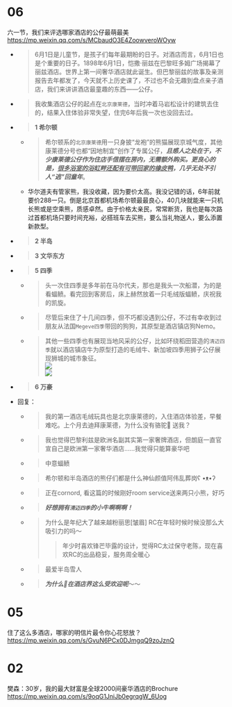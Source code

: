 
# 06

六一节，我们来评选哪家酒店的公仔最萌最美 https://mp.weixin.qq.com/s/MCbaudO3E4ZoowveroWOyw
- > 6月1日是儿童节，是孩子们每年最期盼的日子。对酒店而言，6月1日也是个重要的日子。1898年6月1日，恺撒·丽兹在巴黎旺多姆广场揭幕了丽兹酒店。世界上第一间奢华酒店就此诞生。但巴黎丽兹的故事及亲测报告去年都发了，今天就不上历史课了，不过也不会无趣到盘点亲子酒店，我们来讲讲酒店最童趣的东西——公仔。
- > 我收集酒店公仔的起点在`北京康莱德`，当时冲着马岩松设计的建筑去住的，结果入住体验非常失望，住完6年后我一次也没回去过。
- > **1 希尔顿**
  * > 希尔顿系的`北京康莱德`用一只身披“龙袍”的熊猫展现京城气度，其他康莱德分号也都“因地制宜”创作了专属公仔，***且感人之处在于，不少康莱德公仔作为住店手信摆在房内，无需额外购买。更良心的是，<ins>很多浴室的浴缸畔还配有可带回家的橡皮鸭</ins>，几乎无处不引人“逃”回童年***。
  * 华尔道夫有管家熊，我没收藏，因为要价太高。我没记错的话，6年前就要价288一只。倒是北京首都机场希尔顿最最良心，40几块就能来一只机长熊或是空乘熊，质感卓然。由于价格太亲民，常常断货，我也是每次路过首都机场只要时间充裕，必搭班车去买熊，要么当礼物送人，要么添置新款型。
- > **2 半岛**
- > **3 文华东方**
- > **5 四季**
  * > 头一次住四季是多年前在马尔代夫，那也是我头一次船潜，为的是看蝠鲼。看完回到客房后，床上赫然放着一只毛绒版蝠鲼，庆祝我的凯旋。
  * > 尽管后来住了十几间四季，但不巧都没遇到公仔，不过有幸收到过朋友从法国`Megeve四季`带回的狗狗，其原型是酒店镇店狗Nemo。
  * > 其他一些四季也有展现当地风采的公仔，比如环绕稻田营造的`清迈四季`就以酒店镇店牛为原型打造的毛绒牛、新加坡四季用狮子公仔展现狮城的城市象征。 <br> ![](https://mmbiz.qpic.cn/mmbiz_jpg/19aXRovtSYwuhgHUV2pt5YdLIGyGa0G8icpfAibW9icmkUvumw91c0qR2LGiaNMP8uyBrTcWpuIq1QQBsFQTMYTcGw/640) <br> ![](https://mmbiz.qpic.cn/mmbiz_jpg/19aXRovtSYwuhgHUV2pt5YdLIGyGa0G8xRL7XnLOBXxOHSUVJ8o8bZ4yX90vzWB4iaWupaSRd5vibLLraD7tyiabw/640)
- > **6 万豪**
- 回复：
  * > 我的第一酒店毛绒玩具也是北京康莱德的，入住酒店体验差，早餐难吃。上个月去迪拜康莱德，为什么没有骆驼🐫 送我？
  * > 我也觉得巴黎利兹是欧洲名副其实第一家奢牌酒店，但朗庭一直官宣自己是欧洲第一家奢华酒店……我觉得只能算豪华吧
  * > 中意蝠鲼
  * > 希尔顿和半岛酒店的熊仔们都是什么神仙颜值阿伟乱葬岗ʕ •ᴥ•ʔ
  * > 正在cornord, 看这篇的时候刚好room service送来两只小熊，好巧
  * > ***好想拥有`清迈四季`的小牛啊啊啊！***
  * > 为什么是年纪大了越来越粉丽思[皱眉] RC在年轻时候时候没那么大吸引力的吗～
    >> 年少时喜欢锋芒毕露的设计，觉得RC太过保守老陈，现在喜欢RC的出品稳妥，服务周全暖心
  * > 最爱半岛雪人
  * > ***为什么🐻在酒店界这么受欢迎呢***～～

# 05

住了这么多酒店，哪家的明信片最令你心花怒放？ https://mp.weixin.qq.com/s/GvuN6PCx0DJmgqQ9zoJznQ

# 02

樊森：30岁，我的最大财富是全球2000间豪华酒店的Brochure https://mp.weixin.qq.com/s/9oqG1JniJb0egrqgW_6Uog
